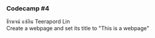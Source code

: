 ### Codecamp #4  
ธีรพจน์ แซ่ลิน Teerapord Lin  
Create a webpage and set its title to "This is a webpage"
